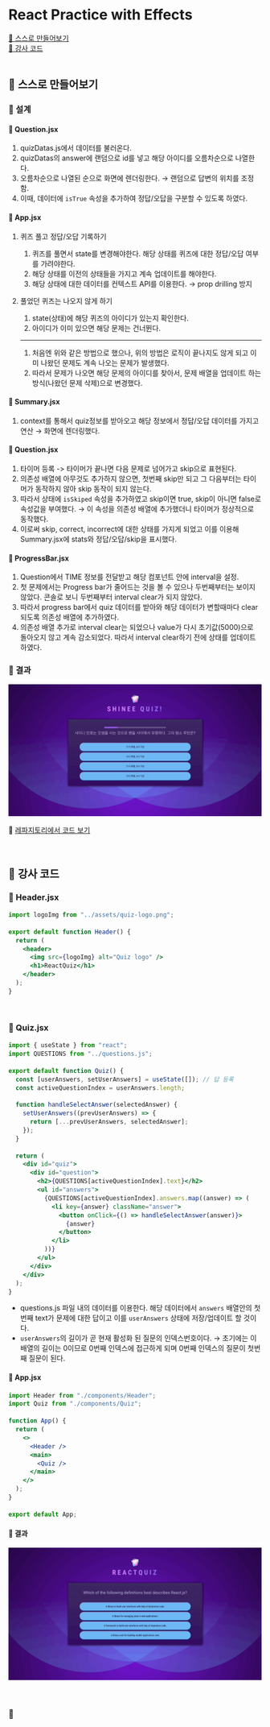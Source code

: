 # React Practice with Effects

[📌 스스로 만들어보기](#📌-스스로-만들어보기)<br>
[📌 강사 코드](#-강사-코드)<br>
<br>

## 📌 스스로 만들어보기

### 📖 설계

#### 💎 Question.jsx

1. quizDatas.js에서 데이터를 불러온다.
2. quizDatas의 answer에 랜덤으로 id를 넣고 해당 아이디를 오름차순으로 나열한다.
3. 오름차순으로 나열된 순으로 화면에 렌더링한다. &rarr; 랜덤으로 답변의 위치를 조정함.
4. 이때, 데이터에 `isTrue` 속성을 추가하여 정답/오답을 구분할 수 있도록 하였다.

#### 💎 App.jsx

1. 퀴즈 풀고 정답/오답 기록하기

   1. 퀴즈를 풀면서 state를 변경해야한다. 해당 상태를 퀴즈에 대한 정답/오답 여부를 가려야한다.
   2. 해당 상태를 이전의 상태들을 가지고 계속 업데이트를 해야한다.
   3. 해당 상태에 대한 데이터를 컨텍스트 API를 이용한다. &rarr; prop drilling 방지

2. 풀었던 퀴즈는 나오지 않게 하기
   1. state(상태)에 해당 퀴즈의 아이디가 있는지 확인한다.
   2. 아이디가 이미 있으면 해당 문제는 건너뛴다.
   ***
   1. 처음엔 위와 같은 방법으로 했으나, 위의 방법은 로직이 끝나지도 않게 되고 이미 나왔던 문제도 계속 나오는 문제가 발생했다.
   2. 따라서 문제가 나오면 해당 문제의 아이디를 찾아서, 문제 배열을 업데이트 하는 방식(나왔던 문제 삭제)으로 변경했다.

#### 💎 Summary.jsx

1. context를 통해서 quiz정보를 받아오고 해당 정보에서 정답/오답 데이터를 가지고 연산 &rarr; 화면에 렌더링했다.

#### 💎 Question.jsx

1. 타이머 등록 -> 타이머가 끝나면 다음 문제로 넘어가고 skip으로 표현된다.
2. 의존성 배열에 아무것도 추가하지 않으면, 첫번째 skip만 되고 그 다음부터는 타이머가 동작하지 않아 skip 동작이 되지 않는다.
3. 따라서 상태에 `isSkiped` 속성을 추가하였고 skip이면 true, skip이 아니면 false로 속성값을 부여했다. &rarr; 이 속성을 의존성 배열에 추가했더니 타이머가 정상적으로 동작했다.
4. 이로써 skip, correct, incorrect에 대한 상태를 가지게 되었고 이를 이용해 Summary.jsx에 stats와 정답/오답/skip을 표시했다.

#### 💎 ProgressBar.jsx

1. Question에서 TIME 정보를 전달받고 해당 컴포넌트 안에 interval을 설정.
2. 첫 문제에서는 Progress bar가 줄어드는 것을 볼 수 있으나 두번째부터는 보이지 않았다. 콘솔로 보니 두번째부터 interval clear가 되지 않았다.
3. 따라서 progress bar에서 quiz 데이터를 받아와 해당 데이터가 변할때마다 clear 되도록 의존성 배열에 추가하였다.
4. 의존성 배열 추가로 interval clear는 되었으나 value가 다시 초기값(5000)으로 돌아오지 않고 계속 감소되었다. 따라서 interval clear하기 전에 상태를 업데이트하였다.

### 📖 결과

![결과](./src/assets/결과.gif)

🔗 [레파지토리에서 코드 보기](https://github.com/Imshyeon/Develop_Study/tree/f8a3182e0fd189406d1605198c659798f4888ace/React/Complete-React/12_React-Practice-Effects)

<br>

## 📌 강사 코드

### 📖 Header.jsx

```jsx
import logoImg from "../assets/quiz-logo.png";

export default function Header() {
  return (
    <header>
      <img src={logoImg} alt="Quiz logo" />
      <h1>ReactQuiz</h1>
    </header>
  );
}
```

<br>

### 📖 Quiz.jsx

```jsx
import { useState } from "react";
import QUESTIONS from "../questions.js";

export default function Quiz() {
  const [userAnswers, setUserAnswers] = useState([]); // 답 등록
  const activeQuestionIndex = userAnswers.length;

  function handleSelectAnswer(selectedAnswer) {
    setUserAnswers((prevUserAnswers) => {
      return [...prevUserAnswers, selectedAnswer];
    });
  }

  return (
    <div id="quiz">
      <div id="question">
        <h2>{QUESTIONS[activeQuestionIndex].text}</h2>
        <ul id="answers">
          {QUESTIONS[activeQuestionIndex].answers.map((answer) => (
            <li key={answer} className="answer">
              <button onClick={() => handleSelectAnswer(answer)}>
                {answer}
              </button>
            </li>
          ))}
        </ul>
      </div>
    </div>
  );
}
```

- questions.js 파일 내의 데이터를 이용한다. 해당 데이터에서 `answers` 배열안의 첫번째 text가 문제에 대한 답이고 이를 `userAnswers` 상태에 저장/업데이트 할 것이다.
- `userAnswers`의 길이가 곧 현재 활성화 된 질문의 인덱스번호이다. &rarr; 초기에는 이 배열의 길이는 0이므로 0번째 인덱스에 접근하게 되며 0번째 인덱스의 질문이 첫번째 질문이 된다.

#### 💎 App.jsx

```jsx
import Header from "./components/Header";
import Quiz from "./components/Quiz";

function App() {
  return (
    <>
      <Header />
      <main>
        <Quiz />
      </main>
    </>
  );
}

export default App;
```

#### 💎 결과

![결과1](./src/assets/강사1.gif)

<br>

### 📖 